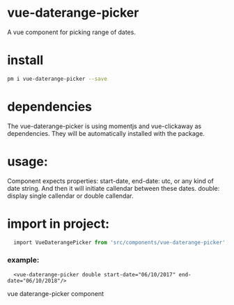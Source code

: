 # vue-daterange-picker

A vue component for picking range of dates.

# install
```bash
pm i vue-daterange-picker --save
```

# dependencies
The vue-daterange-picker is using momentjs and vue-clickaway as dependencies.
They will be automatically installed with the package.

# usage:
Component expects properties:
start-date, end-date: utc, or any kind of date string.
And then it will initiate callendar between these dates.
double: display single callendar or double callendar.

# import in project:

```javascript
  import VueDaterangePicker from 'src/components/vue-daterange-picker';
```

### example:
```!DOCTYPE html
  <vue-daterange-picker double start-date="06/10/2017" end-date="06/10/2018"/>
```
vue daterange-picker component

